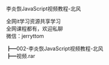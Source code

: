 李炎恢JavaScript视频教程-北风

全网it学习资源共享学习<br>全网课程都有，欢迎私聊<br>微信：jerryttom<br>

┣━002-李炎恢JavaScript视频教程-北风<br> ┣━视频.rar
